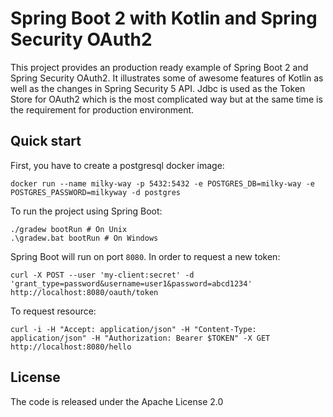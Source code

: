 # Spring Boot 2 with Kotlin and Spring Security OAuth2
This project provides an production ready example of Spring Boot 2 and Spring Security OAuth2.
It illustrates some of awesome features of Kotlin as well as the changes in Spring Security 5 API.
Jdbc is used as the Token Store for OAuth2 which is the most complicated way but at the same time is the requirement for production environment.

## Quick start
First, you have to create a postgresql docker image:
~~~
docker run --name milky-way -p 5432:5432 -e POSTGRES_DB=milky-way -e POSTGRES_PASSWORD=milkyway -d postgres
~~~

To run the project using Spring Boot:
~~~
./gradew bootRun # On Unix
.\gradew.bat bootRun # On Windows
~~~

Spring Boot will run on port `8080`. In order to request a new token:
~~~
curl -X POST --user 'my-client:secret' -d 'grant_type=password&username=user1&password=abcd1234' http://localhost:8080/oauth/token
~~~

To request resource:
~~~
curl -i -H "Accept: application/json" -H "Content-Type: application/json" -H "Authorization: Bearer $TOKEN" -X GET http://localhost:8080/hello
~~~

## License
The code is released under the Apache License 2.0
